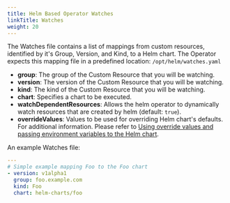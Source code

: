 ```yaml
---
title: Helm Based Operator Watches
linkTitle: Watches
weight: 20
---
```


The Watches file contains a list of mappings from custom resources, identified
by it's Group, Version, and Kind, to a Helm chart. The Operator
expects this mapping file in a predefined location: `/opt/helm/watches.yaml`

* **group**:  The group of the Custom Resource that you will be watching.
* **version**:  The version of the Custom Resource that you will be watching.
* **kind**:  The kind of the Custom Resource that you will be watching.
* **chart**: Specifies a chart to be executed. 
* **watchDependentResources**: Allows the helm operator to dynamically watch resources that are created by helm (default: `true`).
* **overrideValues**: Values to be used for overriding Helm chart's defaults. For additional information. 
Please refer to [Using override values and passing environment variables to the Helm chart][override-values].

An example Watches file:

```yaml
---
# Simple example mapping Foo to the Foo chart
- version: v1alpha1
  group: foo.example.com
  kind: Foo
  chart: helm-charts/foo
```

[override-values]: /docs/building-operators/helm/reference/advanced_features/#passing-environment-variables-to-the-helm-chart

